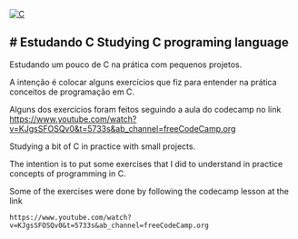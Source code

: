 [![C](https://i.imgur.com/zINUxVf.png)](https://en.wikipedia.org/wiki/C_(programming_language))

<h2 ># Estudando C Studying C programing language </h2>

Estudando um pouco de C na prática com pequenos projetos.

A intenção é colocar alguns exercícios que fiz para entender na prática conceitos de programação em C.

Alguns dos exercícios foram feitos seguindo a aula do codecamp no link
    https://www.youtube.com/watch?v=KJgsSFOSQv0&t=5733s&ab_channel=freeCodeCamp.org




Studying a bit of C in practice with small projects.

The intention is to put some exercises that I did to understand in practice concepts of programming in C.

Some of the exercises were done by following the codecamp lesson at the link

    https://www.youtube.com/watch?v=KJgsSFOSQv0&t=5733s&ab_channel=freeCodeCamp.org
